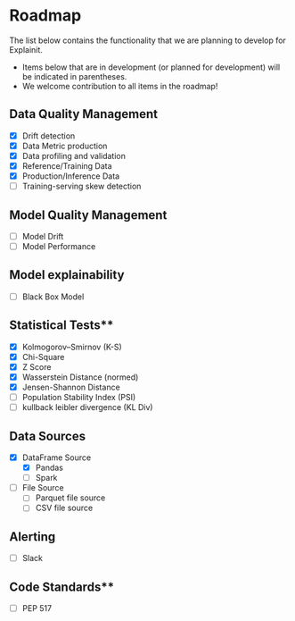 # Roadmap

The list below contains the functionality that we are planning to develop for Explainit.

- Items below that are in development \(or planned for development\) will be indicated in parentheses.
- We welcome contribution to all items in the roadmap!

## Data Quality Management
  * [x] Drift detection
  * [x] Data Metric production
  * [x] Data profiling and validation
  * [x] Reference/Training Data
  * [x] Production/Inference Data
  * [ ] Training-serving skew detection
## Model Quality Management
  * [ ] Model Drift
  * [ ] Model Performance
## Model explainability
  * [ ] Black Box Model
## Statistical Tests**
* [x] Kolmogorov–Smirnov (K-S)
* [x] Chi-Square
* [x] Z Score
* [x] Wasserstein Distance (normed)
* [x] Jensen-Shannon Distance
* [ ] Population Stability Index (PSI)
* [ ] kullback leibler divergence (KL Div)
## Data Sources
  * [x] DataFrame Source
    * [x] Pandas
    * [ ] Spark
  * [ ] File Source
    * [ ] Parquet file source
    * [ ] CSV file source
## Alerting
  * [ ] Slack
## Code Standards**
  * [ ] PEP 517
